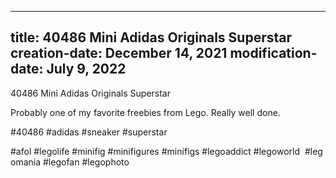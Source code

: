 ----
title: 40486 Mini Adidas Originals Superstar
creation-date: December 14, 2021
modification-date: July 9, 2022
----

40486 Mini Adidas Originals Superstar

Probably one of my favorite freebies from Lego. Really well done.

#40486 #adidas #sneaker #superstar

#afol #legolife #minifig #minifigures #minifigs #legoaddict #legoworld  #legomania #legofan #legophoto 

